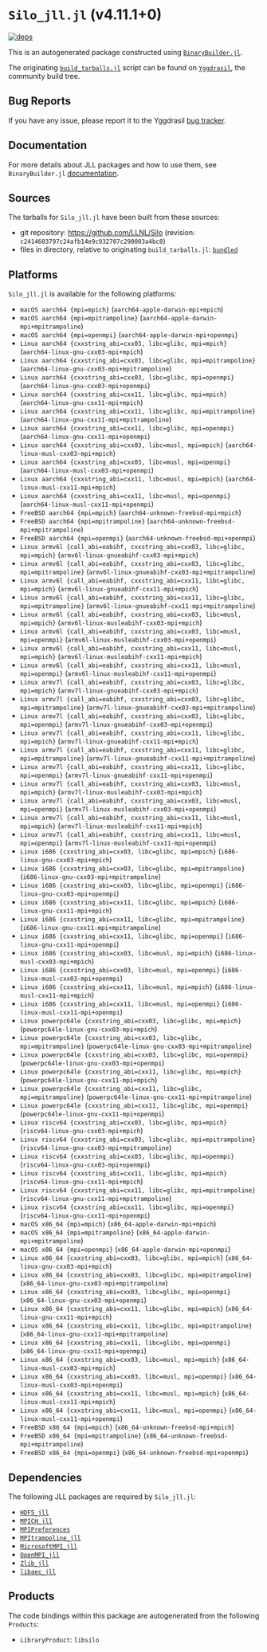 # `Silo_jll.jl` (v4.11.1+0)

[![deps](https://juliahub.com/docs/Silo_jll/deps.svg)](https://juliahub.com/ui/Packages/General/Silo_jll/)

This is an autogenerated package constructed using [`BinaryBuilder.jl`](https://github.com/JuliaPackaging/BinaryBuilder.jl).

The originating [`build_tarballs.jl`](https://github.com/JuliaPackaging/Yggdrasil/blob/4df09b485fc8ac757af9c49084f55932fa1e5af1/S/Silo/build_tarballs.jl) script can be found on [`Yggdrasil`](https://github.com/JuliaPackaging/Yggdrasil/), the community build tree.

## Bug Reports

If you have any issue, please report it to the Yggdrasil [bug tracker](https://github.com/JuliaPackaging/Yggdrasil/issues).

## Documentation

For more details about JLL packages and how to use them, see `BinaryBuilder.jl` [documentation](https://docs.binarybuilder.org/stable/jll/).

## Sources

The tarballs for `Silo_jll.jl` have been built from these sources:

* git repository: https://github.com/LLNL/Silo (revision: `c2414603797c24afb14e9c932707c290003a4bc8`)
* files in directory, relative to originating `build_tarballs.jl`: [`bundled`](https://github.com/JuliaPackaging/Yggdrasil/tree/4df09b485fc8ac757af9c49084f55932fa1e5af1/S/Silo/bundled)

## Platforms

`Silo_jll.jl` is available for the following platforms:

* `macOS aarch64 {mpi=mpich}` (`aarch64-apple-darwin-mpi+mpich`)
* `macOS aarch64 {mpi=mpitrampoline}` (`aarch64-apple-darwin-mpi+mpitrampoline`)
* `macOS aarch64 {mpi=openmpi}` (`aarch64-apple-darwin-mpi+openmpi`)
* `Linux aarch64 {cxxstring_abi=cxx03, libc=glibc, mpi=mpich}` (`aarch64-linux-gnu-cxx03-mpi+mpich`)
* `Linux aarch64 {cxxstring_abi=cxx03, libc=glibc, mpi=mpitrampoline}` (`aarch64-linux-gnu-cxx03-mpi+mpitrampoline`)
* `Linux aarch64 {cxxstring_abi=cxx03, libc=glibc, mpi=openmpi}` (`aarch64-linux-gnu-cxx03-mpi+openmpi`)
* `Linux aarch64 {cxxstring_abi=cxx11, libc=glibc, mpi=mpich}` (`aarch64-linux-gnu-cxx11-mpi+mpich`)
* `Linux aarch64 {cxxstring_abi=cxx11, libc=glibc, mpi=mpitrampoline}` (`aarch64-linux-gnu-cxx11-mpi+mpitrampoline`)
* `Linux aarch64 {cxxstring_abi=cxx11, libc=glibc, mpi=openmpi}` (`aarch64-linux-gnu-cxx11-mpi+openmpi`)
* `Linux aarch64 {cxxstring_abi=cxx03, libc=musl, mpi=mpich}` (`aarch64-linux-musl-cxx03-mpi+mpich`)
* `Linux aarch64 {cxxstring_abi=cxx03, libc=musl, mpi=openmpi}` (`aarch64-linux-musl-cxx03-mpi+openmpi`)
* `Linux aarch64 {cxxstring_abi=cxx11, libc=musl, mpi=mpich}` (`aarch64-linux-musl-cxx11-mpi+mpich`)
* `Linux aarch64 {cxxstring_abi=cxx11, libc=musl, mpi=openmpi}` (`aarch64-linux-musl-cxx11-mpi+openmpi`)
* `FreeBSD aarch64 {mpi=mpich}` (`aarch64-unknown-freebsd-mpi+mpich`)
* `FreeBSD aarch64 {mpi=mpitrampoline}` (`aarch64-unknown-freebsd-mpi+mpitrampoline`)
* `FreeBSD aarch64 {mpi=openmpi}` (`aarch64-unknown-freebsd-mpi+openmpi`)
* `Linux armv6l {call_abi=eabihf, cxxstring_abi=cxx03, libc=glibc, mpi=mpich}` (`armv6l-linux-gnueabihf-cxx03-mpi+mpich`)
* `Linux armv6l {call_abi=eabihf, cxxstring_abi=cxx03, libc=glibc, mpi=mpitrampoline}` (`armv6l-linux-gnueabihf-cxx03-mpi+mpitrampoline`)
* `Linux armv6l {call_abi=eabihf, cxxstring_abi=cxx11, libc=glibc, mpi=mpich}` (`armv6l-linux-gnueabihf-cxx11-mpi+mpich`)
* `Linux armv6l {call_abi=eabihf, cxxstring_abi=cxx11, libc=glibc, mpi=mpitrampoline}` (`armv6l-linux-gnueabihf-cxx11-mpi+mpitrampoline`)
* `Linux armv6l {call_abi=eabihf, cxxstring_abi=cxx03, libc=musl, mpi=mpich}` (`armv6l-linux-musleabihf-cxx03-mpi+mpich`)
* `Linux armv6l {call_abi=eabihf, cxxstring_abi=cxx03, libc=musl, mpi=openmpi}` (`armv6l-linux-musleabihf-cxx03-mpi+openmpi`)
* `Linux armv6l {call_abi=eabihf, cxxstring_abi=cxx11, libc=musl, mpi=mpich}` (`armv6l-linux-musleabihf-cxx11-mpi+mpich`)
* `Linux armv6l {call_abi=eabihf, cxxstring_abi=cxx11, libc=musl, mpi=openmpi}` (`armv6l-linux-musleabihf-cxx11-mpi+openmpi`)
* `Linux armv7l {call_abi=eabihf, cxxstring_abi=cxx03, libc=glibc, mpi=mpich}` (`armv7l-linux-gnueabihf-cxx03-mpi+mpich`)
* `Linux armv7l {call_abi=eabihf, cxxstring_abi=cxx03, libc=glibc, mpi=mpitrampoline}` (`armv7l-linux-gnueabihf-cxx03-mpi+mpitrampoline`)
* `Linux armv7l {call_abi=eabihf, cxxstring_abi=cxx03, libc=glibc, mpi=openmpi}` (`armv7l-linux-gnueabihf-cxx03-mpi+openmpi`)
* `Linux armv7l {call_abi=eabihf, cxxstring_abi=cxx11, libc=glibc, mpi=mpich}` (`armv7l-linux-gnueabihf-cxx11-mpi+mpich`)
* `Linux armv7l {call_abi=eabihf, cxxstring_abi=cxx11, libc=glibc, mpi=mpitrampoline}` (`armv7l-linux-gnueabihf-cxx11-mpi+mpitrampoline`)
* `Linux armv7l {call_abi=eabihf, cxxstring_abi=cxx11, libc=glibc, mpi=openmpi}` (`armv7l-linux-gnueabihf-cxx11-mpi+openmpi`)
* `Linux armv7l {call_abi=eabihf, cxxstring_abi=cxx03, libc=musl, mpi=mpich}` (`armv7l-linux-musleabihf-cxx03-mpi+mpich`)
* `Linux armv7l {call_abi=eabihf, cxxstring_abi=cxx03, libc=musl, mpi=openmpi}` (`armv7l-linux-musleabihf-cxx03-mpi+openmpi`)
* `Linux armv7l {call_abi=eabihf, cxxstring_abi=cxx11, libc=musl, mpi=mpich}` (`armv7l-linux-musleabihf-cxx11-mpi+mpich`)
* `Linux armv7l {call_abi=eabihf, cxxstring_abi=cxx11, libc=musl, mpi=openmpi}` (`armv7l-linux-musleabihf-cxx11-mpi+openmpi`)
* `Linux i686 {cxxstring_abi=cxx03, libc=glibc, mpi=mpich}` (`i686-linux-gnu-cxx03-mpi+mpich`)
* `Linux i686 {cxxstring_abi=cxx03, libc=glibc, mpi=mpitrampoline}` (`i686-linux-gnu-cxx03-mpi+mpitrampoline`)
* `Linux i686 {cxxstring_abi=cxx03, libc=glibc, mpi=openmpi}` (`i686-linux-gnu-cxx03-mpi+openmpi`)
* `Linux i686 {cxxstring_abi=cxx11, libc=glibc, mpi=mpich}` (`i686-linux-gnu-cxx11-mpi+mpich`)
* `Linux i686 {cxxstring_abi=cxx11, libc=glibc, mpi=mpitrampoline}` (`i686-linux-gnu-cxx11-mpi+mpitrampoline`)
* `Linux i686 {cxxstring_abi=cxx11, libc=glibc, mpi=openmpi}` (`i686-linux-gnu-cxx11-mpi+openmpi`)
* `Linux i686 {cxxstring_abi=cxx03, libc=musl, mpi=mpich}` (`i686-linux-musl-cxx03-mpi+mpich`)
* `Linux i686 {cxxstring_abi=cxx03, libc=musl, mpi=openmpi}` (`i686-linux-musl-cxx03-mpi+openmpi`)
* `Linux i686 {cxxstring_abi=cxx11, libc=musl, mpi=mpich}` (`i686-linux-musl-cxx11-mpi+mpich`)
* `Linux i686 {cxxstring_abi=cxx11, libc=musl, mpi=openmpi}` (`i686-linux-musl-cxx11-mpi+openmpi`)
* `Linux powerpc64le {cxxstring_abi=cxx03, libc=glibc, mpi=mpich}` (`powerpc64le-linux-gnu-cxx03-mpi+mpich`)
* `Linux powerpc64le {cxxstring_abi=cxx03, libc=glibc, mpi=mpitrampoline}` (`powerpc64le-linux-gnu-cxx03-mpi+mpitrampoline`)
* `Linux powerpc64le {cxxstring_abi=cxx03, libc=glibc, mpi=openmpi}` (`powerpc64le-linux-gnu-cxx03-mpi+openmpi`)
* `Linux powerpc64le {cxxstring_abi=cxx11, libc=glibc, mpi=mpich}` (`powerpc64le-linux-gnu-cxx11-mpi+mpich`)
* `Linux powerpc64le {cxxstring_abi=cxx11, libc=glibc, mpi=mpitrampoline}` (`powerpc64le-linux-gnu-cxx11-mpi+mpitrampoline`)
* `Linux powerpc64le {cxxstring_abi=cxx11, libc=glibc, mpi=openmpi}` (`powerpc64le-linux-gnu-cxx11-mpi+openmpi`)
* `Linux riscv64 {cxxstring_abi=cxx03, libc=glibc, mpi=mpich}` (`riscv64-linux-gnu-cxx03-mpi+mpich`)
* `Linux riscv64 {cxxstring_abi=cxx03, libc=glibc, mpi=mpitrampoline}` (`riscv64-linux-gnu-cxx03-mpi+mpitrampoline`)
* `Linux riscv64 {cxxstring_abi=cxx03, libc=glibc, mpi=openmpi}` (`riscv64-linux-gnu-cxx03-mpi+openmpi`)
* `Linux riscv64 {cxxstring_abi=cxx11, libc=glibc, mpi=mpich}` (`riscv64-linux-gnu-cxx11-mpi+mpich`)
* `Linux riscv64 {cxxstring_abi=cxx11, libc=glibc, mpi=mpitrampoline}` (`riscv64-linux-gnu-cxx11-mpi+mpitrampoline`)
* `Linux riscv64 {cxxstring_abi=cxx11, libc=glibc, mpi=openmpi}` (`riscv64-linux-gnu-cxx11-mpi+openmpi`)
* `macOS x86_64 {mpi=mpich}` (`x86_64-apple-darwin-mpi+mpich`)
* `macOS x86_64 {mpi=mpitrampoline}` (`x86_64-apple-darwin-mpi+mpitrampoline`)
* `macOS x86_64 {mpi=openmpi}` (`x86_64-apple-darwin-mpi+openmpi`)
* `Linux x86_64 {cxxstring_abi=cxx03, libc=glibc, mpi=mpich}` (`x86_64-linux-gnu-cxx03-mpi+mpich`)
* `Linux x86_64 {cxxstring_abi=cxx03, libc=glibc, mpi=mpitrampoline}` (`x86_64-linux-gnu-cxx03-mpi+mpitrampoline`)
* `Linux x86_64 {cxxstring_abi=cxx03, libc=glibc, mpi=openmpi}` (`x86_64-linux-gnu-cxx03-mpi+openmpi`)
* `Linux x86_64 {cxxstring_abi=cxx11, libc=glibc, mpi=mpich}` (`x86_64-linux-gnu-cxx11-mpi+mpich`)
* `Linux x86_64 {cxxstring_abi=cxx11, libc=glibc, mpi=mpitrampoline}` (`x86_64-linux-gnu-cxx11-mpi+mpitrampoline`)
* `Linux x86_64 {cxxstring_abi=cxx11, libc=glibc, mpi=openmpi}` (`x86_64-linux-gnu-cxx11-mpi+openmpi`)
* `Linux x86_64 {cxxstring_abi=cxx03, libc=musl, mpi=mpich}` (`x86_64-linux-musl-cxx03-mpi+mpich`)
* `Linux x86_64 {cxxstring_abi=cxx03, libc=musl, mpi=openmpi}` (`x86_64-linux-musl-cxx03-mpi+openmpi`)
* `Linux x86_64 {cxxstring_abi=cxx11, libc=musl, mpi=mpich}` (`x86_64-linux-musl-cxx11-mpi+mpich`)
* `Linux x86_64 {cxxstring_abi=cxx11, libc=musl, mpi=openmpi}` (`x86_64-linux-musl-cxx11-mpi+openmpi`)
* `FreeBSD x86_64 {mpi=mpich}` (`x86_64-unknown-freebsd-mpi+mpich`)
* `FreeBSD x86_64 {mpi=mpitrampoline}` (`x86_64-unknown-freebsd-mpi+mpitrampoline`)
* `FreeBSD x86_64 {mpi=openmpi}` (`x86_64-unknown-freebsd-mpi+openmpi`)

## Dependencies

The following JLL packages are required by `Silo_jll.jl`:

* [`HDF5_jll`](https://github.com/JuliaBinaryWrappers/HDF5_jll.jl)
* [`MPICH_jll`](https://github.com/JuliaBinaryWrappers/MPICH_jll.jl)
* [`MPIPreferences`](https://github.com/JuliaBinaryWrappers/MPIPreferences.jl)
* [`MPItrampoline_jll`](https://github.com/JuliaBinaryWrappers/MPItrampoline_jll.jl)
* [`MicrosoftMPI_jll`](https://github.com/JuliaBinaryWrappers/MicrosoftMPI_jll.jl)
* [`OpenMPI_jll`](https://github.com/JuliaBinaryWrappers/OpenMPI_jll.jl)
* [`Zlib_jll`](https://github.com/JuliaBinaryWrappers/Zlib_jll.jl)
* [`libaec_jll`](https://github.com/JuliaBinaryWrappers/libaec_jll.jl)

## Products

The code bindings within this package are autogenerated from the following `Products`:

* `LibraryProduct`: `libsilo`
